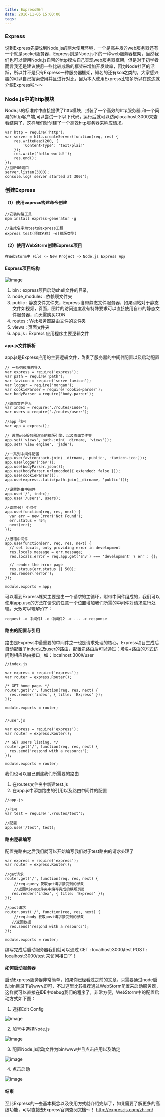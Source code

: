 ```yaml
---
title: Express简介
date: 2016-11-05 15:00:00
tags:
---
```


### Express
说到Express先要说到Node.js的两大使用环境，一个是高并发的web服务器还有一个就是socket服务器，Express则是Node.js下的一种web服务器框架，当然我们也可以使用Node.js自带的http模块自己实现web服务器框架，但是对于初学者而言我还是建议使用一些比较成熟的框架来增加开发效率，因为Node社区的活跃，所以并不是只有Express一种服务器框架，知名的还有koa之类的，大家感兴趣的可以自己搜索使用并且进行对比，因为本人使用Express比较多所以在这边就介绍Express啦～～
  
### Node.js中的http模块
Node.js的标准库中直接提供了http模块，封装了一个高效的http服务器,和一个简易的http客户端,可以尝试一下以下代码，运行后就可以访问localhost:3000来查看结果了，这样我们就创建了一个高效http服务器来响应请求。

```
var http = require('http');
var server = http.createServer(function(req, res) {
    res.writeHead(200, {
        'Content-Type': 'text/plain'
    });
    res.write('hello world!');
    res.end();
});
//监听80端口
server.listen(3000);
console.log('server started at 3000');
```

### 创建Express

#### （1）使用express构建命令创建

```
//安装构建工具
npm install express-generator -g 

//生成名字为test的express工程
express test(项目名称) -e(模版类型) 

```

#### （2）使用WebStorm创建Express项目

```
在WebStorm中 File -> New Project -> Node.js Express App
```

#### Express项目结构

![image](http://files.magiclizi.com/2D4782B9-4F82-4BF9-AFE6-764E6F714A24.png)

1. bin : express项目启动shell文件的目录，
2. node_modules : 依赖项文件夹
3. public : 静态文件文件夹，Express 自带静态文件服务器，如果网站对于静态文件如视频，页面，图片的访问速度没有特殊要求可以直接使用自带的静态文件服务器，而无需购买CDN
4. routes : Web服务器路由文件的文件夹
5. views : 页面文件夹
6. app.js : Express 应用程序主要逻辑文件

#### app.js文件解析
app.js是Express应用的主要逻辑文件，负责了服务器的中间件配置以及启动配置

```
// 一系列模块的导入
var express = require('express');
var path = require('path');
var favicon = require('serve-favicon');
var logger = require('morgan');
var cookieParser = require('cookie-parser');
var bodyParser = require('body-parser');

//路由文件导入
var index = require('./routes/index');
var users = require('./routes/users');

//app 引用
var app = express();

// 设置web服务器渲染的模版引擎，以及页面文件夹
app.set('views', path.join(__dirname, 'views'));
app.set('view engine', 'jade');

//一系列中间件配置
app.use(favicon(path.join(__dirname, 'public', 'favicon.ico')));
app.use(logger('dev'));
app.use(bodyParser.json());
app.use(bodyParser.urlencoded({ extended: false }));
app.use(cookieParser());
app.use(express.static(path.join(__dirname, 'public')));

//设置路由中间件
app.use('/', index);
app.use('/users', users);

//设置404 中间件
app.use(function(req, res, next) {
  var err = new Error('Not Found');
  err.status = 404;
  next(err);
});

//报错中间件
app.use(function(err, req, res, next) {
  // set locals, only providing error in development
  res.locals.message = err.message;
  res.locals.error = req.app.get('env') === 'development' ? err : {};

  // render the error page
  res.status(err.status || 500);
  res.render('error');
});

module.exports = app;

```
可以看到Express框架主要是由一个请求的主循环，附带中间件组成的，我们可以使用app.use的方法在请求的任意一个位置增加我们所需的中间件对请求进行处理。大致可以理解如下：

```
request -> 中间件1 -> 中间件2 -> ... -> response
```

#### 路由的配置与引用
路由是Express中最重要的中间件之一也是请求处理的核心，Express项目生成后自动配置了index以及user的路由，配置完路由后可以通过：域名+路由的方式访问到相应路由接口，如：localhost:3000/user

```
//index.js

var express = require('express');
var router = express.Router();

/* GET home page. */
router.get('/', function(req, res, next) {
  res.render('index', { title: 'Express' });
});

module.exports = router;


```

```
//user.js

var express = require('express');
var router = express.Router();

/* GET users listing. */
router.get('/', function(req, res, next) {
  res.send('respond with a resource');
});

module.exports = router;

```

我们也可以自己创建我们所需要的路由
1. 在routes文件夹中新建test.js
2. 在app.js中添加路由的引用以及路由中间件的配置

```
//app.js

//引用
var test = require('./routes/test');

//配置
app.use('/test', test);

```

#### 路由逻辑编写
配置完路由之后我们就可以开始编写我们对于test路由的请求处理了

```
var express = require('express');
var router = express.Router();

//get请求
router.get('/', function(req, res, next) {
    //req.query 获取get请求接受到的参数
    //返回Views文件夹中编写完成的模版页面
   res.render('index', { title: 'Express' });
});

//post请求
router.post('/', function(req, res, next) {
    //req.body 获取post请求接受到的参数
   //返回数据
  res.send('respond with a resource');
});

module.exports = router;

```

编写完成后启动服务器我们就可以通过
GET : localhost:3000/test
POST : localhost:3000/test
来访问接口了！

#### 如何启动服务器
启动Express服务器非常简单，如果你已经看过之前的文章，只需要通过node启动bin目录下的www即可，不过这里比较推荐通过WebStorm配置来启动服务器，这样就可以直接在IDE中debug我们的程序了，非常方便，WebStorm中的配置启动方式如下图：

1. 选择Edit Config

![image](http://magiclizi.b0.upaiyun.com/CB630938-713D-4546-B8E0-CA1AA11CB21E.png)

2. 加号中选择Node.js

![image](http://magiclizi.b0.upaiyun.com/D16111BB-7F92-41BB-A25A-F86458605896.png)

3. 配置Node.js启动文件为bin/www并且点击应用以及确定

![image](http://magiclizi.b0.upaiyun.com/E13981C7-FD9C-4650-A327-A9242CB46F55.png!w640)

4. 点击启动

![image](http://magiclizi.b0.upaiyun.com/E693F19A-4440-4F6E-AAB8-1DCE07E77426.png)

#### 结束
至此Express的一些基本概念以及使用方式就介绍完毕了，如果需要了解更多的高级功能，可以直接去Express官网查阅文档～！
http://expressjs.com/zh-cn/

















